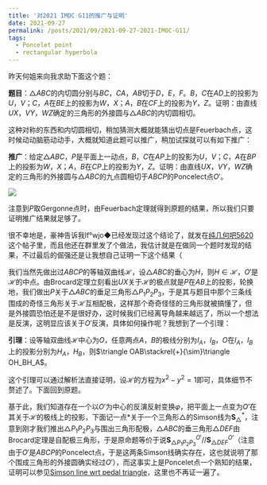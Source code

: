 ```yaml
---
title: '对2021 IMOC G11的推广与证明'
date: 2021-09-27
permalink: /posts/2021/09/2021-09-27-2021-IMOC-G11/
tags:
  - Poncelet point
  - rectangular hyperbola
---
```


昨天何姐来向我求助下面这个题：

**题目**：$\triangle ABC$的内切圆分别与$BC$，$CA$，$AB$切于$D$，$E$，$F$。$B$，$C$在$AD$上的投影为$U$，$V$；$C$，$A$在$BE$上的投影为$W$，$X$；$A$，$B$在$CF$上的投影为$Y$，$Z$​。证明：由直线$UX$，$VY$，$WZ$确定的三角形的外接圆与$\triangle ABC$的内切圆相切。

这种对称的东西和内切圆相切，稍加猜测大概就能猜出切点是Feuerbach点，这时候动动脑筋动动手，大概就知道此题可以推广，稍加试探就可以有如下推广：

**推广**：给定$\triangle ABC$，$P$是平面上一动点，$B$，$C$在$AP$上的投影为$U$，$V$；$C$，$A$在$BP$上的投影为$W$，$X$；$A$，$B$在$CP$上的投影为$Y$，$Z$。证明：由直线$UX$，$VY$，$WZ$确定的三角形的外接圆与$\triangle ABC$的九点圆相切于$ABCP$​的Poncelect点$O'$​。

<img src="https://llddeddym.github.io/images/2021-09-27.png"/>

注意到$P$取Gergonne点时，由Feuerbach定理就得到原题的结果，所以我们只要证明推广结果就足够了。

很不幸地是，豪神告诉我lf°wjo◆已经发现过这个结论了，就发在[纯几何吧5620](https://tieba.baidu.com/p/7520116154)这个帖子里，而且他还在群里发了个做法，我估计就是在做同一个题时发现的结果，不过最后的倔强还是让我想自己证明一下这个结果（

我们当然先做出过$ABCP$​的等轴双曲线$\mathcal{H}$​，设$\triangle ABC$​的垂心为$H$​，则$H\in\mathcal{H}$​，$O'$​是$\mathcal{H}$​的中点。由Brocard定理立刻看出$UX$​关于$\mathcal{H}$​的极点就是$P$​在$AB$​上的投影，轮换地，我们做出$P$​关于$\triangle ABC$​的垂足三角形$\triangle P_1P_2P_3$​，于是其与题目中那个三条线围成的奇怪三角形关于$\mathcal{H}$​互相配极，这样那个奇奇怪怪的三角形就被搞懂了，但是外接圆恐怕还是不是很好办，这时候我们已经离导角越来越远了，所以一个想法是反演，这明显应该关于$O'$​反演，具体如何操作呢？我想到了一个引理：

**引理**：设等轴双曲线$\mathcal{H}$中心为$O$，任意两点$A$，$B$的极线分别为$l_A$，$l_B$​，$O$在$l_A$，$l_B$上的投影分别为$H_A$，$H_B$，则$\triangle OAB\stackrel{+}{\sim}\triangle OH_BH_A$。

这个引理可以通过解析法直接证明，设$\mathcal{H}$的方程为$x^2-y^2=1$​即可，具体细节不赘述了。下面回到原题。

基于此，我们知道存在一个以$O'$为中心的反演反射变换$\varphi$，把平面上一点变为$O'$在其关于$\mathcal{H}$的极线上的投影，下面记一点$*$关于一个三角形$\triangle$的Simson线为$\mathbf{S}_\triangle^*$，注意到刚才我们推出$\triangle P_1P_2P_3$与围出三角形配极，$\triangle ABC$的垂三角形$\triangle DEF$由Brocard定理是自配极三角形，于是原命题等价于说$\mathbf{S}_{\triangle P_1P_2P_3}^{O'}//\mathbf{S}_{\triangle DEF}^{O'}$（注意由于$O'$是$ABCP$的Poncelect点，于是这两条Simson线确实存在，这也就说明了那个围成三角形的外接圆确实经过$O'$），而这事实上是Poncelet点一个熟知的结果，证明可以参见[Simson line wrt pedal triangle](https://artofproblemsolving.com/community/c6h290991)，这里也不再证一遍了。